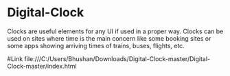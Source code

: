 # Digital-Clock
Clocks are useful elements for any UI if used in a proper way. Clocks can be used on sites where time is the main concern like some booking sites or some apps showing arriving times of trains, buses, flights, etc.

#Link
file:///C:/Users/Bhushan/Downloads/Digital-Clock-master/Digital-Clock-master/index.html
